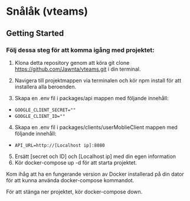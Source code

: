 # Snålåk (vteams)

## Getting Started

### Följ dessa steg för att komma igång med projektet:

1. Klona detta repository genom att köra git clone https://github.com/Jawnta/vteams.git i din terminal.

2. Navigera till projektmappen via terminalen och kör npm install för att installera alla beroenden.

3. Skapa en .env fil i packages/api mappen med följande innehåll:  
- ```GOOGLE_CLIENT_SECRET=""```  
- ```GOOGLE_CLIENT_ID=""```

4. Skapa en .env fil i packages/clients/userMoblieClient mappen med följande innehåll:

- ```API_URL=http://[Localhost ip]:8080```

5. Ersätt [secret och ID] och [Localhost ip] med din egen information
6. Kör docker-compose up -d för att starta projektet.
  
Kom ihåg att ha en fungerande version av Docker installerad på din dator för att kunna använda docker-compose kommandot.

För att stänga ner projektet, kör docker-compose down.
